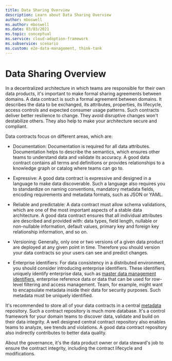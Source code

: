 ```yaml
---
title: Data Sharing Overview
description: Learn about Data Sharing Overview
author: mboswell
ms.author: mboswell
ms.date: 03/03/2021
ms.topic: conceptual
ms.service: cloud-adoption-framework
ms.subservice: scenario
ms.custom: e2e-data-management, think-tank
---
```


# Data Sharing Overview

In a decentralized architecture in which teams are responsible for their own data products, it's important to make formal sharing agreements between domains. A data contract is such a formal agreement between domains. It describes the data to be exchanged, its attributes, properties, its lifecycle, access controls and expected consumer usage patterns. Such contracts deliver better resilience to change. They avoid disruptive changes won't destabilize others. They also help to make your architecture secure and compliant.

Data contracts focus on different areas, which are:

- Documentation: Documentation is required for all data attributes. Documentation helps to describe the semantics, which ensures other teams to understand data and validate its accuracy. A good data contract contains all terms and definitions or provides relationships to a knowledge graph or catalog where teams can go to.

- Expressive: A good data contract is expressive and designed in a language to make data discoverable. Such a language also requires you to standardize on naming conventions, mandatory metadata fields, encoding requirements and metadata formats, such as JSON or YAML.

- Reliable and predictable: A data contract must allow schema validations, which are one of the most important aspects of a stable data architecture. A good data contract ensures that all individual attributes are described and provided with: data types, field length, nullable or non-nullable information, default values, primary key and foreign key relationship information, and so on.

- Versioning: Generally, only one or two versions of a given data product are deployed at any given point in time. Therefore you should version your data contracts so your users can see and predict changes.

- Enterprise identifiers: For data consistency in a distributed environment, you should consider introducing enterprise identifiers. These identifiers uniquely identify enterprise data, such as [master data management identifiers](./master-data-management.md), enterprise reference data or data that can be used for row-level filtering and access management. Team, for example, might want to encapsulate metadata inside their data for security purposes. Such metadata must be uniquely identified.

It's recommended to store all of your data contracts in a central [metadata](../govern-metadata-standards.md) repository. Such a contract repository is much more database. It's a control framework for your domain teams to discover data, validate and build on their data integrity. A well designed central contract repository also enables teams to analyze, see trends and violations. A good data contract repository also indirectly contributes to better data quality.

About the governance, it's the data product owner or data steward's job to ensure the contract integrity, including the contract lifecycle and modifications.

